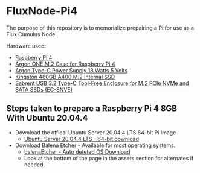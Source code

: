 # FluxNode-Pi4
The purpose of this repository is to memorialize prepairing a Pi for use as a Flux Cumulus Node

Hardware used:
- [Raspberry Pi 4](https://www.raspberrypi.com/products/raspberry-pi-4-model-b/)
- [Argon ONE M.2 Case for Raspberry Pi 4](https://www.argon40.com/products/argon-one-m-2-case-for-raspberry-pi-4)
- [Argon Type-C Power Supply 18 Watts 5 Volts](https://www.argon40.com/products/argon-one-type-c-power-supply)
- [Kingston 480GB A400 M.2 Internal SSD](https://www.amazon.com/gp/product/B083WNX8H6/)
- [Sabrent USB 3.2 Type-C Tool-Free Enclosure for M.2 PCIe NVMe and SATA SSDs (EC-SNVE)](https://www.amazon.com/gp/product/B08RVC6F9Y/)

## Steps taken to prepare a Raspberry Pi 4 8GB With Ubuntu 20.04.4
- Download the offical Ubuntu Server 20.04.4 LTS 64-bit Pi Image
  - [Ubuntu Server 20.04.4 LTS - 64-bit download](https://ubuntu.com/download/raspberry-pi/thank-you?version=20.04.4&architecture=server-arm64+raspi)
- Download Balena Etcher - Available for most operating systems.
  - [balenaEtcher - Auto deteted OS Download](https://www.balena.io/etcher/)
  - Look at the bottom of the page in the assets section for alternates if needed.
